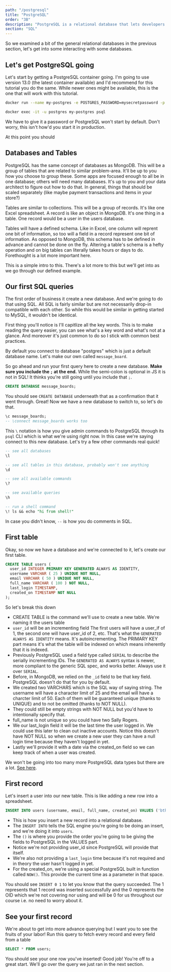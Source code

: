 ```yaml
---
path: "/postgresql"
title: "PostgreSQL"
order: "3B"
description: "PostgreSQL is a relational database that lets developers write amazing apps. Brian goes over how to get PostgreSQL started on your computer and help you write your first query."
section: "SQL"
---
```


So we examined a bit of the general relational databases in the previous section, let's get into some interacting with some databases.

## Let's get PostgreSQL going

Let's start by getting a PostgreSQL container going. I'm going to use version 13.0 (the latest container available) and I'd recommend for this tutorial you do the same. While newer ones might be available, this is the one that will work with this tutorial.

```bash
docker run --name my-postgres -e POSTGRES_PASSWORD=mysecretpassword -p 5432:5432 -d --rm postgres:13.0

docker exec -it -u postgres my-postgres psql
```

We have to give it a password or PostgreSQL won't start by default. Don't worry, this isn't how'd you start it in production.

At this point you should

## Databases and Tables

PostgreSQL has the same concept of databases as MongoDB. This will be a group of tables that are related to similar problem-area. It'll be up to you how you choose to group these. Some apps are focused enough to all be in one database; others will need many databases. It's up to you and your data architect to figure out how to do that. In general, things that should be scaled separately (like maybe payment transactions and items in your store?)

Tables are similar to collections. This will be a group of records. It's like one Excel spreadsheet. A record is like an object in MongoDB. It's one thing in a table. One record would be a user in the users database.

Tables will have a defined schema. Like in Excel, one column will reprent one bit of information, so too will a field in a record represent one bit of information. As opposed to MongoDB, this schema has to be defined in advance and cannot be done on the fly. Altering a table's schema is a hefty operation and on big tables can literally takes hours or days to do. Forethought is a lot more important here.

This is a simple intro to this. There's a lot more to this but we'll get into as we go through our defined example.

## Our first SQL queries

The first order of business it create a new database. And we're going to do that using SQL. All SQL is fairly similar but are not necessarily drop-in compatible with each other. So while this would be similar in getting started to MySQL, it wouldn't be identical.

First thing you'll notice is I'll capitlize all the key words. This is to make reading the query easier, you can see what's a key word and what's not at a glance. And moreover it's just common to do so I stick with common best practices.

By default you connect to database "postgres" which is just a default database name. Let's make our own called `message_board`.

So go ahead and run your first query here to create a new database. **Make sure you include the `;` at the end.** While the semi-colon is optional in JS it is not in SQL! It thinks you're still going until you include that `;`.

```sql
CREATE DATABASE message_boards;
```

You should see `CREATE DATABASE` underneath that as a confirmation that it went through. Great! Now we have a new database to switch to, so let's do that.

```sql
\c message_boards;
-- \connect message_boards works too
```

This `\` notation is how you give admin commands to PostgreSQL through its `psql` CLI which is what we're using right now. In this case we're saying connect to this new database. Let's try a few other commands real quick!

```sql
-- see all databases
\l

-- see all tables in this database, probably won't see anything
\d

-- see all available commands
\?

-- see available queries
\h

-- run a shell command
\! ls && echo "hi from shell!"
```

In case you didn't know, `--` is how you do comments in SQL.

## First table

Okay, so now we have a database and we're connected to it, let's create our first table.

```sql
CREATE TABLE users (
  user_id INTEGER PRIMARY KEY GENERATED ALWAYS AS IDENTITY,
  username VARCHAR ( 25 ) UNIQUE NOT NULL,
  email VARCHAR ( 50 ) UNIQUE NOT NULL,
  full_name VARCHAR ( 100 ) NOT NULL,
  last_login TIMESTAMP,
  created_on TIMESTAMP NOT NULL
);
```

So let's break this down

- CREATE TABLE is the command we'll use to create a new table. We're naming it the users table
- `user_id` will be an incrementing field The first users will have a user_if of 1, the second one will have user_id of 2, etc. That's what the `GENERATED ALWAYS AS IDENTITY` means. It's autoincrementing. The PRIMARY KEY part means it's what the table will be indexed on which means inherently that it is indexed.
- Previously PostgreSQL used a field type called `SERIAL` to describe the serially incrementing IDs. The `GENERATED AS ALWAYS` syntax is newer, more compliant to the generic SQL spec, and works better. Always use it over `SERIAL`.
- Before, in MongoDB, we relied on the `_id` field to be that key field. PostgreSQL doesn't do that for you by default.
- We created two VARCHARS which is the SQL way of saying string. The username will have a character limit of 25 and the email will have a charcter limit of 50. Each of them will be guaranteed unique (thanks to UNIQUE) and to not be omitted (thanks to NOT NULL).
- They could still be empty strings with NOT NULL but you'd have to intentionally specify that.
- full_name is not unique so you could have two Sally Rogers.
- We our last_login field it will be the last time the user logged in. We could use this later to clean out inactive accounts. Notice this doesn't have NOT NULL so when we create a new user they can have a null login time because they haven't logged in yet.
- Lastly we'll provide it with a date via the created_on field so we can keep track of when a user was created.

We won't be going into too many more PostgreSQL data types but there are a lot. [See here][types].

## First record

Let's insert a user into our new table. This is like adding a new row into a spreadsheet.

```sql
INSERT INTO users (username, email, full_name, created_on) VALUES ('btholt', 'lol@example.com', 'Brian Holt', NOW());
```

- This is how you insert a new record into a relational database.
- The `INSERT INTO` tells the SQL engine you're going to be doing an insert, and we're doing it into `users`.
- The `()` is where you provide the order you're going to be giving the fields to PostgreSQL in the VALUES part.
- Notice we're not providing user_id since PostgreSQL will provide that itself.
- We're also not providing a `last_login` time because it's not required and in theory the user hasn't logged in yet.
- For the created_on, we're using a special PostgreSQL built in function called `NOW()`. This provide the current time as a parameter in that space.

You should see `INSERT 0 1` to let you know that the query succeeded. The 1 represents that 1 record was inserted successfully and the 0 represents the OID which we're not covering nor using and will be 0 for us throughout our course i.e. no need to worry about it.

## See your first record

We're about to get into more advance querying but I want you to see the fruits of your labor! Run this query to fetch every record and every field from a table

```sql
SELECT * FROM users;
```

You should see your one row you've inserted! Good job! You're off to a great start. We'll go over the query we just ran in the next section.

[types]: https://www.postgresql.org/docs/9.5/datatype.html#DATATYPE-TABLE
